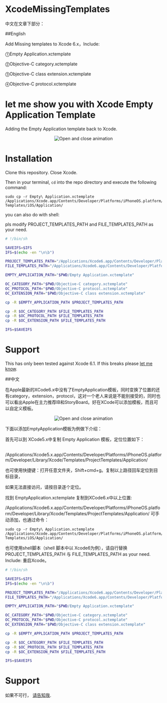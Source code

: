 # XcodeMissingTemplates

中文在文章下部分：

##English

Add Missing templates to Xcode 6.x，Include:

⓵Empty Application.xctemplate

⓶Objective-C category.xctemplate

⓷Objective-C class extension.xctemplate

⓸Objective-C protocol.xctemplate

let me show you with Xcode Empty Application Template
=======================

Adding the Empty Application template back to Xcode.

<p align="center"><img title="Open and close animation" src="https://raw.github.com/rnystrom/Xcode-Empty-Application/master/screenshot.jpg"/></p>

# Installation

Clone this repository. Close Xcode.

Then in your terminal, ```cd``` into the repo directory and execute the following command:

```
sudo cp -r Empty\ Application.xctemplate /Applications/Xcode.app/Contents/Developer/Platforms/iPhoneOS.platform/Developer/Library/Xcode/Templates/Project\ Templates/iOS/Application/
```
you can also do with shell:

pls modify PROJECT_TEMPLATES_PATH and FILE_TEMPLATES_PATH as your need.


```sh
# !/bin/sh

SAVEIFS=$IFS
IFS=$(echo -en "\n\b")

PROJECT_TEMPLATES_PATH="/Applications/Xcode6.app/Contents/Developer/Platforms/iPhoneOS.platform/Developer/Library/Xcode/Templates/Project Templates/iOS/Application"
FILE_TEMPLATES_PATH="/Applications/Xcode6.app/Contents/Developer/Platforms/iPhoneOS.platform/Developer/Library/Xcode/Templates/File Templates/Source"

EMPTY_APPLICATION_PATH="$PWD/Empty Application.xctemplate"

OC_CATEGORY_PATH="$PWD/Objective-C category.xctemplate"
OC_PROTOCOL_PATH="$PWD/Objective-C protocol.xctemplate"
OC_EXTENSION_PATH="$PWD/Objective-C class extension.xctemplate"

cp -R $EMPTY_APPLICATION_PATH $PROJECT_TEMPLATES_PATH

cp -R $OC_CATEGORY_PATH $FILE_TEMPLATES_PATH
cp -R $OC_PROTOCOL_PATH $FILE_TEMPLATES_PATH
cp -R $OC_EXTENSION_PATH $FILE_TEMPLATES_PATH

IFS=$SAVEIFS
```

# Support

This has only been tested against Xcode 6.1. If this breaks please [let me know](https://twitter.com/stevechen1010).

##中文

在Apple最新的XCode6.x中没有了EmptyApplication模板，同时变换了位置的还有category，extension，protocol，这对一个老人来说是不能别接受的，同时也可以看出Apple在主力推荐IB和StoryBoard。好在XCode可以添加模板，而且可以自定义模板。

<p align="center"><img title="Open and close animation" src="https://raw.github.com/rnystrom/Xcode-Empty-Application/master/screenshot.jpg"/></p>


下面以添加EmptyApplication模板为例做下介绍：

首先可以到 XCode5.x中复制 Empty Application 模板，定位位置如下：

​/Applications/Xcode5.x.app/Contents/Developer/Platforms/iPhoneOS.platform/Developer/Library/Xcode/Templates/ProjectTemplates/Application/

也可使用快捷键：打开任意文件夹，Shift+cmd+g。复制以上路径回车定位到目标目录，

如果无法直接访问，请按目录逐个定位。​

 找到 EmptyApplication.xctemplate 复制到XCode6.x中以上位置:

/Applications/Xcode6.x.app/Contents/Developer/Platforms/iPhoneOS.platform/Developer/Library/Xcode/Templates/ProjectTemplates/Application/
可手动添加，也通过命令：
```
sudo cp -r Empty\ Application.xctemplate /Applications/Xcode.app/Contents/Developer/Platforms/iPhoneOS.platform/Developer/Library/Xcode/Templates/Project\ Templates/iOS/Application/
```

也可使用shell脚本（shell 脚本中以 Xcode6为例），请自行替换 PROJECT_TEMPLATES_PATH 与 FILE_TEMPLATES_PATH as your need.
Include:
重启Xcode。

```sh
# !/bin/sh

SAVEIFS=$IFS
IFS=$(echo -en "\n\b")

PROJECT_TEMPLATES_PATH="/Applications/Xcode6.app/Contents/Developer/Platforms/iPhoneOS.platform/Developer/Library/Xcode/Templates/Project Templates/iOS/Application"
FILE_TEMPLATES_PATH="/Applications/Xcode6.app/Contents/Developer/Platforms/iPhoneOS.platform/Developer/Library/Xcode/Templates/File Templates/Source"

EMPTY_APPLICATION_PATH="$PWD/Empty Application.xctemplate"

OC_CATEGORY_PATH="$PWD/Objective-C category.xctemplate"
OC_PROTOCOL_PATH="$PWD/Objective-C protocol.xctemplate"
OC_EXTENSION_PATH="$PWD/Objective-C class extension.xctemplate"

cp -R $EMPTY_APPLICATION_PATH $PROJECT_TEMPLATES_PATH

cp -R $OC_CATEGORY_PATH $FILE_TEMPLATES_PATH
cp -R $OC_PROTOCOL_PATH $FILE_TEMPLATES_PATH
cp -R $OC_EXTENSION_PATH $FILE_TEMPLATES_PATH

IFS=$SAVEIFS
```


# Support

如果不可行， [请告知我](http://weibo.com/luohanchenyilong/).

